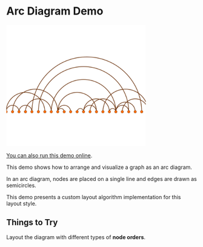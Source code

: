 # Arc Diagram Demo

<img src="../../resources/image/arc-diagram.png" alt="demo-thumbnail" height="320"/>

[You can also run this demo online](https://live.yworks.com/demos/layout/arc-diagram/index.html).

This demo shows how to arrange and visualize a graph as an arc diagram.

In an arc diagram, nodes are placed on a single line and edges are drawn as semicircles.

This demo presents a custom layout algorithm implementation for this layout style.

## Things to Try

Layout the diagram with different types of **node orders**.
